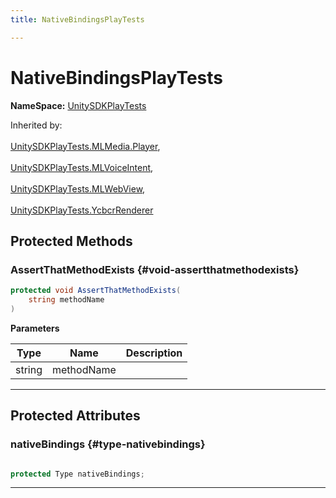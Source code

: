 ```yaml
---
title: NativeBindingsPlayTests

---
```


# NativeBindingsPlayTests



**NameSpace:** 
[UnitySDKPlayTests](/unity-api/api/UnitySDKPlayTests/UnitySDKPlayTests.md) 





Inherited by: <br></br>[UnitySDKPlayTests.MLMedia.Player](/unity-api/api/UnitySDKPlayTests/MLMedia/UnitySDKPlayTests.MLMedia.Player.md), <br></br>[UnitySDKPlayTests.MLVoiceIntent](/unity-api/api/UnitySDKPlayTests/UnitySDKPlayTests.MLVoiceIntent.md), <br></br>[UnitySDKPlayTests.MLWebView](/unity-api/api/UnitySDKPlayTests/UnitySDKPlayTests.MLWebView.md), <br></br>[UnitySDKPlayTests.YcbcrRenderer](/unity-api/api/UnitySDKPlayTests/UnitySDKPlayTests.YcbcrRenderer.md)




## Protected Methods

### AssertThatMethodExists {#void-assertthatmethodexists}

```csharp
protected void AssertThatMethodExists(
    string methodName
)
```


**Parameters**

| Type | Name  | Description  | 
|--|--|--|
| string |methodName||






-----------

## Protected Attributes

### nativeBindings {#type-nativebindings}

```csharp

protected Type nativeBindings;

```






-----------


